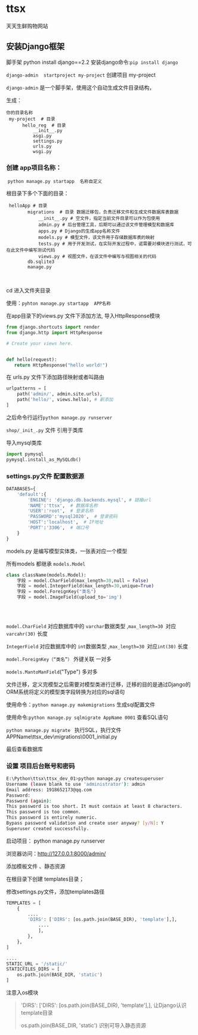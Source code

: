 # ttsx
天天生鲜购物网站

## 安装Django框架

脚手架 python install django==2.2
安装django命令:`pip install django`

`django-admin  startproject my-project` 创建项目 my-project 

`django-admin` 是一个脚手架，使用这个自动生成文件目录结构，

生成：
  ```text
你的目录名称
   my-project  # 目录
        hello_reg  # 目录
            __init__.py
            asgi.py
            settings.py
            urls.py
            wsgi.py
  
  ```

###   创建 app项目名称：

​    `python manage.py startapp  名称自定义`

根目录下多个下面的目录：

```text
 helloApp # 目录
        migrations  # 目录 数据迁移包，负责迁移文件和生成文件数据库表数据
            __init__.py # 空文件，指定当前文件目录可以作为包使用
            admin.py # 后台管理工具，后期可以通过该文件管理模型和数据库
            apps.py # Django的生成app名称文件
            models.py # 模型文件，该文件用于存储数据库表的映射
            tests.py # 用于开发测试，在实际开发过程中，诺需要对模块进行测试，可在此文件中编写测试代码
            views.py # 视图文件，在该文件中编写与视图相关的代码
        db.sqlite3
        manage.py
```

​    

 cd 进入文件夹目录

 使用：`pyhton manage.py startapp  APP名称`

 在app目录下的views.py 文件下添加方法,
 导入HttpResponse模块

 ```python
from django.shortcuts import render
from django.http import HttpResponse

# Create your views here.


def hello(request):
    return HttpResponse("hello world!")
 ```

在 urls.py 文件下添加路径映射或者叫路由
```python
urlpatterns = [
    path('admin/', admin.site.urls),
    path('hello/', views.hello), # 新添加
]

```

之后命令行运行`python manage.py runserver`



`shop/_init_.py` 文件 引用于类库

导入mysql类库

```python
import pymysql
pymysql.install_as_MySQLdb()
```



### settings.py文件 配置数据源

```python
DATABASES={
	'default':{
		'ENGINE': 'django.db.backends.mysql', # 链接url
        'NAME':'ttsx',  # 数据库名称
        'USER':'root',  # 登录名称
        'PASSWORD':'mysql2020',  # 登录密码
        'HOST':'localhost',  # IP地址
        'PORT':'3306',  # 端口号
	}
}
```





models.py 是编写模型实体类，一张表对应一个模型

所有models 都继承 `models.Model`

```python
class className(models.Model): 
    字段 = model.CharField(max_length=30,null = False)
    字段 = model.IntegerField(max_length=30,unique=True)
    字段 = model.ForeignKey("类名")
    字段 = model.ImageField(upload_to='img')
    
    
    
```

`model.CharField` 对应数据库中的 `varchar`数据类型 ,`max_length=30 `对应`varcahr(30)` 长度

`IntegerField`  对应数据库中的 `int`数据类型 ,`max_length=30 `对应`int(30)` 长度

`model.ForeignKey（“类名”）` 外键关联  一对多

`models.MantoManField`("Type") 多对多





文件迁移，定义完模型之后需要对模型类进行迁移，迁移的目的是通过Django的ORM系统将定义的模型类字段转换为对应的sql语句

使用命令：`python manage.py makemigrations` 生成sql配置文件

使用命令:`python manage.py sqlmigrate AppName 0001` 查看SQL语句

`python manage.py migrate ` 执行SQL，执行文件APPName\ttsx_dev\migrations\0001_initial.py 



最后查看数据库



### 设置 项目后台账号和密码

```bash
E:\Python\ttsx\ttsx_dev_01>python manage.py createsuperuser
Username (leave blank to use 'administrator'): admin
Email address: 1918652173@qq.com
Password:
Password (again):
This password is too short. It must contain at least 8 characters.
This password is too common.
This password is entirely numeric.
Bypass password validation and create user anyway? [y/N]: Y
Superuser created successfully.

```



启动项目： python manage.py runserver

浏览器访问：http://127.0.0.1:8000/admin/





添加模板文件 、静态资源

在根目录下创建 templates目录；



修改settings.py文件，添加templates路径

```python
TEMPLATES = [
    {
        ....
        'DIRS': ['DIRS': [os.path.join(BASE_DIR), 'template'],],
			....
            ],
        },
    },
]

....
STATIC_URL = '/static/'
STATICFILES_DIRS = [
    os.path.join(BASE_DIR, 'static')
]
```

注意入os模块

> 'DIRS': ['DIRS': [os.path.join(BASE_DIR), 'template'],],  让Django认识template目录
>
>  os.path.join(BASE_DIR, 'static') 识别可导入静态资源





